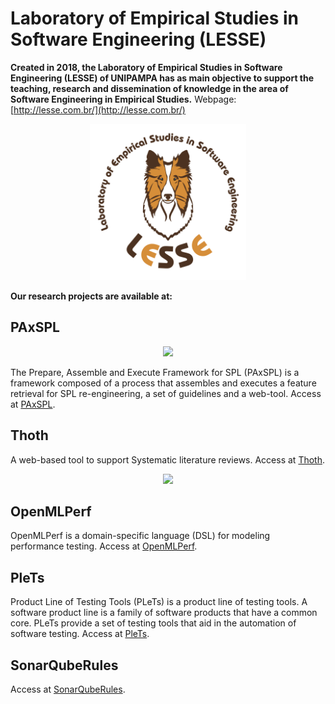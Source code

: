 #  Laboratory of Empirical Studies in Software Engineering (LESSE)

**Created in 2018, the Laboratory of Empirical Studies in Software Engineering (LESSE) of UNIPAMPA has as main objective to support the teaching, research and dissemination of knowledge in the area of Software Engineering in Empirical Studies.** 
Webpage: [http://lesse.com.br/](http://lesse.com.br/)

<p align="center"><img src="https://raw.githubusercontent.com/lesseUnipampa/lesseResearch/master/logolesse.png" width="250"></p>

**Our research projects are available at:**

## PAxSPL 
<p align="center"><img src="https://github.com/HestiaProject/PAxSPL/blob/master/process/img/framework.png" width="200"></p> 

The Prepare, Assemble and Execute Framework for SPL (PAxSPL) is a framework composed of a process that assembles and executes a feature retrieval for SPL re-engineering, a set of guidelines and a web-tool. Access at [PAxSPL](https://github.com/HestiaProject/PAxSPL).

## Thoth
A web-based tool to support Systematic literature reviews.  Access at [Thoth](https://github.com/ProjetoESE/Thoth).
<p align="center"><img src="http://lesse.com.br/tools/thoth/assets/img/icone.svg" width="100"></p> 

## OpenMLPerf
OpenMLPerf is a domain-specific language (DSL) for modeling performance testing. Access at [OpenMLPerf](https://github.com/ProjetoDSL/Canopus).

## PleTs
Product Line of Testing Tools (PLeTs) is a product line of testing tools. A software product line is a family of software products 
that have a common core. PLeTs provide a set of testing tools that aid in the automation of software testing. 
Access at [PleTs](https://github.com/GiliSchmidt/PleTs-Testing).

## SonarQubeRules
Access at [SonarQubeRules](https://github.com/yuryalencar/SonarQubeRules).








